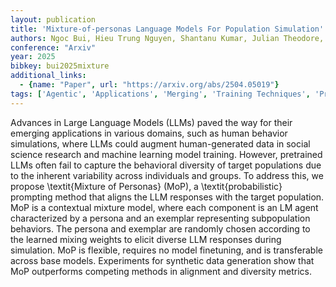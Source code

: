 ```yaml
---
layout: publication
title: 'Mixture-of-personas Language Models For Population Simulation'
authors: Ngoc Bui, Hieu Trung Nguyen, Shantanu Kumar, Julian Theodore, Weikang Qiu, Viet Anh Nguyen, Rex Ying
conference: "Arxiv"
year: 2025
bibkey: bui2025mixture
additional_links:
  - {name: "Paper", url: "https://arxiv.org/abs/2504.05019"}
tags: ['Agentic', 'Applications', 'Merging', 'Training Techniques', 'Prompting']
---
```

Advances in Large Language Models (LLMs) paved the way for their emerging
applications in various domains, such as human behavior simulations, where LLMs
could augment human-generated data in social science research and machine
learning model training. However, pretrained LLMs often fail to capture the
behavioral diversity of target populations due to the inherent variability
across individuals and groups. To address this, we propose \textit\{Mixture of
Personas\} (MoP), a \textit\{probabilistic\} prompting method that aligns the LLM
responses with the target population. MoP is a contextual mixture model, where
each component is an LM agent characterized by a persona and an exemplar
representing subpopulation behaviors. The persona and exemplar are randomly
chosen according to the learned mixing weights to elicit diverse LLM responses
during simulation. MoP is flexible, requires no model finetuning, and is
transferable across base models. Experiments for synthetic data generation show
that MoP outperforms competing methods in alignment and diversity metrics.
